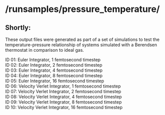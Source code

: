 # /runsamples/pressure_temperature/

## Shortly:
These output files were generated as part of a set of simulations to test the temperature-pressure relationship of systems simulated with a Berendsen thermostat in comparison to ideal gas.




ID 01: Euler Integrator, 1 femtosecond timestep<br/>
ID 02: Euler Integrator, 2 femtosecond timestep<br/>
ID 03: Euler Integrator, 4 femtosecond timestep<br/>
ID 04: Euler Integrator, 8 femtosecond timestep<br/>
ID 05: Euler Integrator, 16 femtosecond timestep<br/>
ID 06: Velocity Verlet Integrator, 1 femtosecond timestep<br/>
ID 07: Velocity Verlet Integrator, 2 femtosecond timestep<br/>
ID 08: Velocity Verlet Integrator, 4 femtosecond timestep<br/>
ID 09: Velocity Verlet Integrator, 8 femtosecond timestep<br/>
ID 10: Velocity Verlet Integrator, 16 femtosecond timestep
